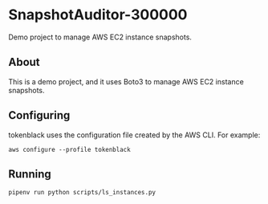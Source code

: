# SnapshotAuditor-300000

Demo project to manage AWS EC2 instance snapshots.

## About 

This is a demo project, and it uses Boto3 to manage AWS EC2 instance snapshots.

## Configuring

tokenblack uses the configuration file created by the AWS CLI. For example:

`aws configure --profile tokenblack`

## Running

`pipenv run python scripts/ls_instances.py`

